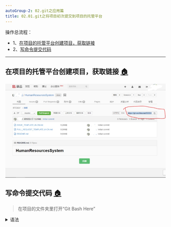 ```yaml
---
autoGroup-2: 02.git之应用篇
title: 02.01.git之将项目初次提交到项目的托管平台
---
```


操作总流程：
- 1、[在项目的托管平台创建项目，获取链接](#git-01)
- 2、[写命令提交代码](#git-02)

----------

## 在项目的托管平台创建项目，获取链接 <a name="git-01" href="#" >:house:</a>

![](./image/02.01-1.png)

## 写命令提交代码 <a name="git-02" href="#" >:house:</a>

> 在项目的文件夹里打开“Git Bash Here”

<details>
<summary>语法</summary>

```shell
流程：初始化--》添加--》提交--》上传
git init      #初始化--在项目的文件夹里右键点击“Git Bash Here”
touch README.md   #添加一个文件。文件名叫：README.md;
git add README.md   #将README.md添加到索引库中。
git add *   #添加整个目录 （git add 文件名  #添加当前目录中的某个文件到索引--该方法是更新代码的 ）
git commit -m "创建项目"
git remote add origin https://git.oschina.net/5333/TrainingBuildingManagementSystem.git
git push -u origin master  #提交
git remote rm origin #断开远程仓库连接
```

</details>